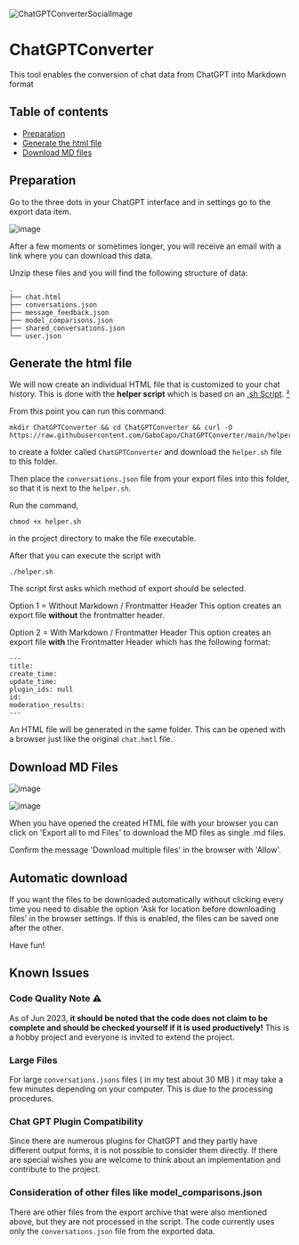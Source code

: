 ![ChatGPTConverterSocialImage](https://github.com/GaboCapo/ChatGPTConverter/assets/39612138/501f6fb2-7578-453c-8651-f00db84bc58f)

# ChatGPTConverter

This tool enables the conversion of chat data from ChatGPT into Markdown format

## Table of contents

- [Preparation](#preparation)
- [Generate the html file](#generate-the-html-file)
- [Download MD files](#download-md-files)


## Preparation

Go to the three dots in your ChatGPT interface and in settings go to the export data item.

![image](https://github.com/GaboCapo/ChatGPTConverter/assets/39612138/841bbaef-615e-434b-a762-6c240eb1c640)

After a few moments or sometimes longer, you will receive an email with a link where you can download this data.

Unzip these files and you will find the following structure of data:

```
.
├── chat.html
├── conversations.json
├── message_feedback.json
├── model_comparisons.json
├── shared_conversations.json
└── user.json
```

## Generate the html file

We will now create an individual HTML file that is customized to your chat history. This is done with the **helper script** which is based on an [.sh Script](https://en.wikipedia.org/wiki/Shell_script). [²](https://en.wikipedia.org/wiki/Bourne_shell)

From this point you can run this command:

```
mkdir ChatGPTConverter && cd ChatGPTConverter && curl -O https://raw.githubusercontent.com/GaboCapo/ChatGPTConverter/main/helper.sh
```

to create a folder called `ChatGPTConverter` and download the `helper.sh` file to this folder.

Then place the `conversations.json` file from your export files into this folder, so that it is next to the `helper.sh`.

Run the command, 
```
chmod +x helper.sh
```
in the project directory to make the file executable.

After that you can execute the script with 

```
./helper.sh
```

The script first asks which method of export should be selected.

Option 1 = Without Markdown / Frontmatter Header 
This option creates an export file **without** the frontmatter header.

Option 2 = With Markdown / Frontmatter Header
This option creates an export file **with** the Frontmatter Header which has the following format:
```
---
title: 
create_time: 
update_time: 
plugin_ids: null
id: 
moderation_results: 
---
```

An HTML file will be generated in the same folder.
This can be opened with a browser just like the original `chat.hmtl` file. 


## Download MD Files

![image](https://github.com/GaboCapo/ChatGPTConverter/assets/39612138/ff3aa410-c93c-4287-abbf-2b47d3924c0a)

![image](https://github.com/GaboCapo/ChatGPTConverter/assets/39612138/a8f58f94-1d0c-405f-80d3-3c9769e93c02)

When you have opened the created HTML file with your browser you can click on 'Export all to md Files' to download the MD files as single .md files.

Confirm the message 'Download multiple files' in the browser with 'Allow'.

## Automatic download

If you want the files to be downloaded automatically without clicking every time you need to disable the option 'Ask for location before downloading files' in the browser settings. 
If this is enabled, the files can be saved one after the other.

Have fun!

## Known Issues

### Code Quality Note ⚠️
As of Jun 2023, **it should be noted that the code does not claim to be complete and should be checked yourself if it is used productively!** This is a hobby project and everyone is invited to extend the project.

### Large Files
For large `conversations.jsons` files ( in my test about 30 MB ) it may take a few minutes depending on your computer. This is due to the processing procedures.

### Chat GPT Plugin Compatibility
Since there are numerous plugins for ChatGPT and they partly have different output forms, it is not possible to consider them directly. If there are special wishes you are welcome to think about an implementation and contribute to the project.

### Consideration of other files like model_comparisons.json
There are other files from the export archive that were also mentioned above, but they are not processed in the script. The code currently uses only the `conversations.json` file from the exported data.
